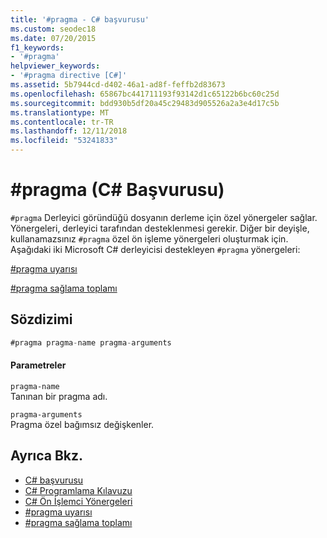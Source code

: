```yaml
---
title: '#pragma - C# başvurusu'
ms.custom: seodec18
ms.date: 07/20/2015
f1_keywords:
- '#pragma'
helpviewer_keywords:
- '#pragma directive [C#]'
ms.assetid: 5b7944cd-d402-46a1-ad8f-feffb2d83673
ms.openlocfilehash: 65867bc441711193f93142d1c65122b6bc60c25d
ms.sourcegitcommit: bdd930b5df20a45c29483d905526a2a3e4d17c5b
ms.translationtype: MT
ms.contentlocale: tr-TR
ms.lasthandoff: 12/11/2018
ms.locfileid: "53241833"
---
```

# <a name="pragma-c-reference"></a>#pragma (C# Başvurusu)
`#pragma` Derleyici göründüğü dosyanın derleme için özel yönergeler sağlar. Yönergeleri, derleyici tarafından desteklenmesi gerekir. Diğer bir deyişle, kullanamazsınız `#pragma` özel ön işleme yönergeleri oluşturmak için. Aşağıdaki iki Microsoft C# derleyicisi destekleyen `#pragma` yönergeleri:  
  
 [#pragma uyarısı](../../../csharp/language-reference/preprocessor-directives/preprocessor-pragma-warning.md)  
  
 [#pragma sağlama toplamı](../../../csharp/language-reference/preprocessor-directives/preprocessor-pragma-checksum.md)  
  
## <a name="syntax"></a>Sözdizimi  
  
```csharp
#pragma pragma-name pragma-arguments  
```  
  
#### <a name="parameters"></a>Parametreler  
 `pragma-name`  
 Tanınan bir pragma adı.  
  
 `pragma-arguments`  
 Pragma özel bağımsız değişkenler.  
  
## <a name="see-also"></a>Ayrıca Bkz.

- [C# başvurusu](../../../csharp/language-reference/index.md)  
- [C# Programlama Kılavuzu](../../../csharp/programming-guide/index.md)  
- [C# Ön İşlemci Yönergeleri](../../../csharp/language-reference/preprocessor-directives/index.md)  
- [#pragma uyarısı](../../../csharp/language-reference/preprocessor-directives/preprocessor-pragma-warning.md)  
- [#pragma sağlama toplamı](../../../csharp/language-reference/preprocessor-directives/preprocessor-pragma-checksum.md)
